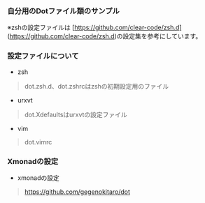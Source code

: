 ### 自分用のDotファイル類のサンプル
※zshの設定ファイルは
	[https://github.com/clear-code/zsh.d] (https://github.com/clear-code/zsh.d)の設定集を参考にしています。

### 設定ファイルについて
* zsh
 > dot.zsh.d、dot.zshrcはzshの初期設定用のファイル
* urxvt
 > dot.Xdefaultsはurxvtの設定ファイル
* vim
 > dot.vimrc 

### Xmonadの設定
* xmonadの設定
 > https://github.com/gegenokitaro/dot
